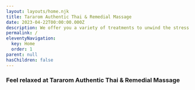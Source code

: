 ```yaml
---
layout: layouts/home.njk
title: Tararom Authentic Thai & Remedial Massage
date: 2023-04-22T00:00:00.000Z
description: We offer you a variety of treatments to unwind the stress of your mind, your body and soul. All services are provided by well trained and experienced therapists.
permalink: /
eleventyNavigation:
  key: Home
  order: 1
parent: null
hasChildren: false
---
```


### Feel relaxed at Tararom Authentic Thai & Remedial Massage

